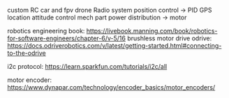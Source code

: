 custom RC car and fpv drone
Radio system
position control -> PID
GPS location
attitude control
mech part
power distribution -> motor

robotics engineering book: https://livebook.manning.com/book/robotics-for-software-engineers/chapter-6/v-5/16
brushless motor drive
	odrive: https://docs.odriverobotics.com/v/latest/getting-started.html#connecting-to-the-odrive 	

i2c protocol: https://learn.sparkfun.com/tutorials/i2c/all

motor encoder: https://www.dynapar.com/technology/encoder_basics/motor_encoders/